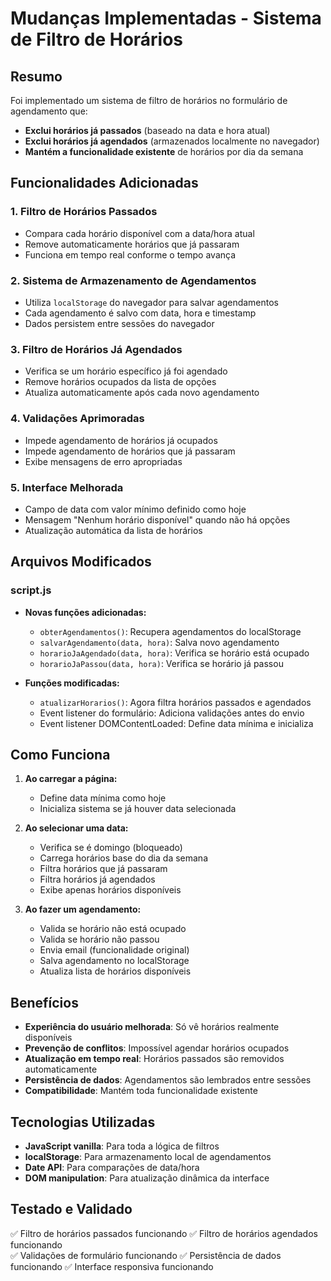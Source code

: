 # Mudanças Implementadas - Sistema de Filtro de Horários

## Resumo
Foi implementado um sistema de filtro de horários no formulário de agendamento que:
- **Exclui horários já passados** (baseado na data e hora atual)
- **Exclui horários já agendados** (armazenados localmente no navegador)
- **Mantém a funcionalidade existente** de horários por dia da semana

## Funcionalidades Adicionadas

### 1. Filtro de Horários Passados
- Compara cada horário disponível com a data/hora atual
- Remove automaticamente horários que já passaram
- Funciona em tempo real conforme o tempo avança

### 2. Sistema de Armazenamento de Agendamentos
- Utiliza `localStorage` do navegador para salvar agendamentos
- Cada agendamento é salvo com data, hora e timestamp
- Dados persistem entre sessões do navegador

### 3. Filtro de Horários Já Agendados
- Verifica se um horário específico já foi agendado
- Remove horários ocupados da lista de opções
- Atualiza automaticamente após cada novo agendamento

### 4. Validações Aprimoradas
- Impede agendamento de horários já ocupados
- Impede agendamento de horários que já passaram
- Exibe mensagens de erro apropriadas

### 5. Interface Melhorada
- Campo de data com valor mínimo definido como hoje
- Mensagem "Nenhum horário disponível" quando não há opções
- Atualização automática da lista de horários

## Arquivos Modificados

### script.js
- **Novas funções adicionadas:**
  - `obterAgendamentos()`: Recupera agendamentos do localStorage
  - `salvarAgendamento(data, hora)`: Salva novo agendamento
  - `horarioJaAgendado(data, hora)`: Verifica se horário está ocupado
  - `horarioJaPassou(data, hora)`: Verifica se horário já passou

- **Funções modificadas:**
  - `atualizarHorarios()`: Agora filtra horários passados e agendados
  - Event listener do formulário: Adiciona validações antes do envio
  - Event listener DOMContentLoaded: Define data mínima e inicializa

## Como Funciona

1. **Ao carregar a página:**
   - Define data mínima como hoje
   - Inicializa sistema se já houver data selecionada

2. **Ao selecionar uma data:**
   - Verifica se é domingo (bloqueado)
   - Carrega horários base do dia da semana
   - Filtra horários que já passaram
   - Filtra horários já agendados
   - Exibe apenas horários disponíveis

3. **Ao fazer um agendamento:**
   - Valida se horário não está ocupado
   - Valida se horário não passou
   - Envia email (funcionalidade original)
   - Salva agendamento no localStorage
   - Atualiza lista de horários disponíveis

## Benefícios

- **Experiência do usuário melhorada**: Só vê horários realmente disponíveis
- **Prevenção de conflitos**: Impossível agendar horários ocupados
- **Atualização em tempo real**: Horários passados são removidos automaticamente
- **Persistência de dados**: Agendamentos são lembrados entre sessões
- **Compatibilidade**: Mantém toda funcionalidade existente

## Tecnologias Utilizadas

- **JavaScript vanilla**: Para toda a lógica de filtros
- **localStorage**: Para armazenamento local de agendamentos
- **Date API**: Para comparações de data/hora
- **DOM manipulation**: Para atualização dinâmica da interface

## Testado e Validado

✅ Filtro de horários passados funcionando
✅ Filtro de horários agendados funcionando  
✅ Validações de formulário funcionando
✅ Persistência de dados funcionando
✅ Interface responsiva funcionando

